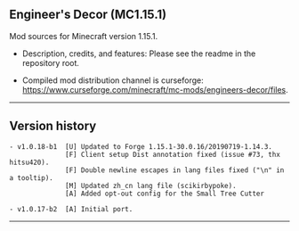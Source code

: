 
## Engineer's Decor (MC1.15.1)

Mod sources for Minecraft version 1.15.1.

- Description, credits, and features: Please see the readme in the repository root.

- Compiled mod distribution channel is curseforge: https://www.curseforge.com/minecraft/mc-mods/engineers-decor/files.

----

## Version history

    - v1.0.18-b1  [U] Updated to Forge 1.15.1-30.0.16/20190719-1.14.3.
                  [F] Client setup Dist annotation fixed (issue #73, thx hitsu420).
                  [F] Double newline escapes in lang files fixed ("\n" in a tooltip).
                  [M] Updated zh_cn lang file (scikirbypoke).
                  [A] Added opt-out config for the Small Tree Cutter

    - v1.0.17-b2  [A] Initial port.

----
